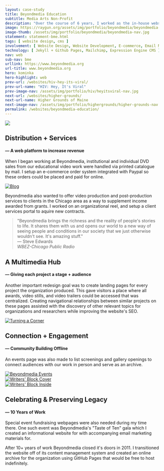```yaml
---
layout: case-study
title: Beyondmedia Education
subtitle: Media Arts Non-Profit
description: "Over the course of 6 years, I worked as the in-house website designer for Beyondmedia Education. Expanding the non-profits website to incorporate an online marketplace for educators and institutions to purchase our films was a major focus on the organization's website redesign. I created a custom solution using the Expression Engine CMS to facilitate online sales in combination with media-rich landing pages for each of the organizations projects to improve SEO."
image: https://raygun.org/assets/img/portfolio/beyondmedia/beyondmedia-store.png
image-thumb: /assets/img/portfolio/beyondmedia/beyondmedia-nav.jpg
statement: statement-bme.html
tags: [ website design, cms ]
involvement: [ Website Design, Website Development, E-commerce, Email Marketing, Google Ads, SEO, CMS Training, Fundraising, Grantwriting ]
technology: [ Jekyll + Github Pages, Mailchimp, Expression Engine CMS ]
nav: web
sub-nav: bme
urllink: https://www.beyondmedia.org
url-title: www.beyondmedia.org
hero: kominka
hero-highlight: web
prev-url: /websites/hiv-hey-its-viral/
prev-url-name: "HIV: Hey, It's Viral"
prev-image-nav: /assets/img/portfolio/hiv/heyitsviral-nav.jpg
next-url: /websites/higher-grounds/
next-url-name: Higher Grounds of Maine
next-image-nav: /assets/img/portfolio/highergrounds/higher-grounds-nav.png
permalink: /websites/beyondmedia-education/
---
```

<div class="container-fluid bme bg-white">
  <div class="container">
    <div class="row align-items-center py-5" id="trigger-1">
      <div class="col-lg-7 col-md-12">  
        <div class="scroll-full-cs">
          <a href="/assets/img/portfolio/beyondmedia/beyondmedia-store-scroll.png" class="glightboxGallery"><img src="/assets/img/portfolio/beyondmedia/beyondmedia-store-scroll.png" class="img-fluid cursor-zoom" data-aos="fade-up" data-aos-anchor-placement="top-bottom" data-aos-anchor="#trigger-1" data-aos-once="true"></a>
        </div>
      </div>
      <div class="col-lg-5 col-md-12 ps-4 pt-4" data-aos="fade-up" data-aos-anchor-placement="top-bottom" data-aos-anchor="#trigger-1" data-aos-once="true">
        <h2 class="bme">Distribution + Services</h2>
        <h4 class="bme pb-4">&mdash; A web platform to increase revenue</h4>
        <p>When I began working at Beyondmedia, institutional and individual DVD sales from our educational video work were handled via printed catalogue by mail. I setup an e-commerce order system integrated with Paypal so these orders could be placed and paid for online.</p>
      </div>
    </div>
    <div class="row align-items-center mt-5" id="trigger-2">
      <div class="col-lg-7 col-md-12" data-aos="fade-up" data-aos-anchor-placement="center-bottom" data-aos-anchor="#trigger-2" data-aos-once="true">
          <a href="/assets/img/portfolio/beyondmedia/beyondmedia-clients.png" class="glightboxGallery"><img src="/assets/img/portfolio/beyondmedia/beyondmedia-clients.png" alt="Blog" class="img-fluid cursor-zoom"></a> 
      </div>
      <div class="col-lg-5 col-md-12 ps-4 pt-4" data-aos="fade-up" data-aos-anchor-placement="center-bottom" data-aos-anchor="#trigger-2" data-aos-once="true">
        <p>Beyondmedia also wanted to offer video production and post-production services to clients in the Chicago area as a way to supplement income awarded from grants. I worked on an organizational reel, and setup a client services portal to aquire new contracts.</p>
        <p class="pt-5"><blockquote class="bme left-bar">"Beyondmedia brings the richness and the reality of people's stories to life. It shares them with us and opens our world to a new way of seeing people and conditions in our society that we just otherwise wouldn't see. It's amazing stuff."
        <div class="text-end fs-6 pt-4"> &mdash; Steve Edwards<br /><em>WBEZ-Chicago Public Radio</em></div></blockquote></p>
      </div>
    </div>
    <div class="row align-items-center pt-5" id="trigger-3">
      <div class="col-lg-5 col-md-12" data-aos="fade-up" data-aos-anchor-position="center-bottom" data-aos-anchor="#trigger-3" data-aos-once="true">
        <h2 class="bme">A Multimedia Hub</h2>
        <h4 class="bme pb-4">&mdash; Giving each project a stage + audience</h4>
        <p>Another important redesign goal was to create landing pages for every project the organization produced. This gave visitors a place where all awards, video stills, and video trailers could be accessed that was centralized. Creating navigational relationships between similar projects on these pages assisted with the discovery of other relevant topics for organizations and researchers while improving the website's SEO.</p>
      </div>
      <div class="col-lg-7 col-md-12" data-aos="fade-up" data-aos-anchor-position="center-bottom" data-aos-anchor="#trigger-3" data-aos-once="true">
        <a href="/assets/img/portfolio/beyondmedia/beyondmedia-project_002.png" class="glightboxGallery"><img src="/assets/img/portfolio/beyondmedia/beyondmedia-project_002.png" alt="Turning a Corner" class="img-fluid cursor-zoom"></a>
      </div>
    </div>
    <div class="row align-items-center my-5" id="trigger-4">
      <div class="col-lg-5 col-md-12" data-aos="fade-up" data-aos-once="true">
        <h2 class="bme">Connection + Engagement</h2>
        <h4 class="bme pb-4">&mdash; Community Building Offline</h4>
        <p>An events page was also made to list screenings and gallery openings to connect audiences with our work in person and serve as an archive.</p>
      </div>
      <div class="col-lg-7 col-md-12" data-aos="fade-up" data-aos-anchor="#trigger-4" data-aos-anchor-placement="center-bottom" data-aos-once="true"><a href="/assets/img/portfolio/beyondmedia/beyondmedia-events.png" class="glightboxGallery"><img src="/assets/img/portfolio/beyondmedia/beyondmedia-events.png" alt="Beyondmedia Events"  class="img-fluid cursor-zoom"></a>
      </div>
    </div>
    <div class="row align-items-center py-5" id="trigger-5">
        <div class="col-lg-6 col-md-12 pb-5">
          <a href="/assets/img/portfolio/beyondmedia/beyondmedia-tasteoften_001.png" class="glightboxGallery"><img src="/assets/img/portfolio/beyondmedia/beyondmedia-tasteoften_001.png" alt="Writers' Block Cover" class="img-fluid cursor-zoom" data-aos="fade-up" data-aos-anchor="#trigger-5" data-aos-once="true"></a>
        </div>
        <div class="col-lg-6 col-md-12 pb-5">
          <a href="/assets/img/portfolio/beyondmedia/beyondmedia-tasteoften_002.png" class="glightboxGallery"><img src="/assets/img/portfolio/beyondmedia/beyondmedia-tasteoften_002.png" alt="Writers' Block Inside"  class="img-fluid cursor-zoom" data-aos="fade-up"  data-aos-anchor="#trigger-5" data-aos-once="true"></a>
        </div>
      </div>
      <div class="row align-items-center pb-5" id="trigger-6">
        <div class="col-12" data-aos="fade-up" data-aos-anchor-position="center-bottom" data-aos-once="true" data-aos-anchor="#trigger-6">
          <h2 class="bme">Celebrating & Preserving Legacy</h2>
          <h4 class="bme pb-4">&mdash; 10 Years of Work</h4>
          <p>Special event fundraising webpages were also needed during my time there. One such event was Beyondmedia's "Taste of Ten" gala which I created an informational website for with accompanying email marketing materials for.</p>
          <p>After 10+ years of work Beyondmedia closed it's doors in 2011. I transitioned the website off of its content management system and created an online archive for the organization using GitHub Pages that would be free to host indefinitely.</p>
        </div>
      </div>
  </div>
</div>